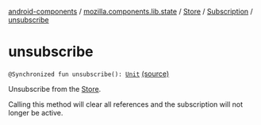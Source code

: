 [android-components](../../../index.md) / [mozilla.components.lib.state](../../index.md) / [Store](../index.md) / [Subscription](index.md) / [unsubscribe](./unsubscribe.md)

# unsubscribe

`@Synchronized fun unsubscribe(): `[`Unit`](https://kotlinlang.org/api/latest/jvm/stdlib/kotlin/-unit/index.html) [(source)](https://github.com/mozilla-mobile/android-components/blob/master/components/lib/state/src/main/java/mozilla/components/lib/state/Store.kt#L161)

Unsubscribe from the [Store](../index.md).

Calling this method will clear all references and the subscription will not longer be
active.

